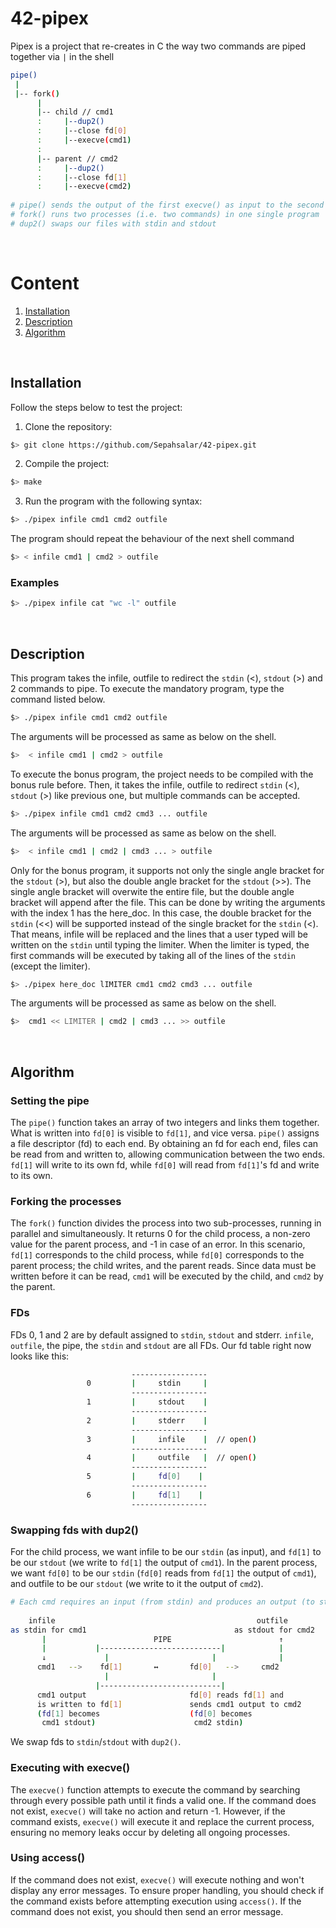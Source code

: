 # 42-pipex
Pipex is a project that re-creates in C the way two commands are piped together via `|` in the shell

```bash
pipe()
 |
 |-- fork()
      |
      |-- child // cmd1
      :     |--dup2()
      :     |--close fd[0]
      :     |--execve(cmd1)
      :
      |-- parent // cmd2
      :     |--dup2()
      :     |--close fd[1]
      :     |--execve(cmd2)
 
# pipe() sends the output of the first execve() as input to the second execve()
# fork() runs two processes (i.e. two commands) in one single program
# dup2() swaps our files with stdin and stdout
 ```

</br>

# Content

1. [Installation](#installation)
2. [Description](#description)
3. [Algorithm](#algorithm)

</br>

## Installation

Follow the steps below to test the project: 

1. Clone the repository:
```bash
$> git clone https://github.com/Sepahsalar/42-pipex.git
```
2. Compile the project:
```bash
$> make
```
3. Run the program with the following syntax:
```bash
$> ./pipex infile cmd1 cmd2 outfile
```
The program should repeat the behaviour of the next shell command
```bash
$> < infile cmd1 | cmd2 > outfile
```

### Examples
```bash
$> ./pipex infile cat "wc -l" outfile
```

</br>

## Description

This program takes the infile, outfile to redirect the `stdin` (<), `stdout` (>) and 2 commands to pipe. To execute the mandatory program, type the command listed below. 
```bash
$> ./pipex infile cmd1 cmd2 outfile
```
The arguments will be processed as same as below on the shell.
```bash
$>  < infile cmd1 | cmd2 > outfile
```
To execute the bonus program, the project needs to be compiled with the bonus rule before. Then, it takes the infile, outfile to redirect `stdin` (<), `stdout` (>) like previous one, but multiple commands can be accepted.
```bash
$> ./pipex infile cmd1 cmd2 cmd3 ... outfile
```
The arguments will be processed as same as below on the shell.
```bash
$>  < infile cmd1 | cmd2 | cmd3 ... > outfile
```
Only for the bonus program, it supports not only the single angle bracket for the `stdout` (>), but also the double angle bracket for the `stdout` (>>). The single angle bracket will overwite the entire file, but the double angle bracket will append after the file. This can be done by writing the arguments with the index 1 has the here_doc. In this case, the double bracket for the `stdin` (<<) will be supported instead of the single bracket for the `stdin` (<). That means, infile will be replaced and the lines that a user typed will be written on the `stdin` until typing the limiter. When the limiter is typed, the first commands will be executed by taking all of the lines of the `stdin` (except the limiter).
```bash
$> ./pipex here_doc lIMITER cmd1 cmd2 cmd3 ... outfile
```
The arguments will be processed as same as below on the shell.
```bash
$>  cmd1 << LIMITER | cmd2 | cmd3 ... >> outfile
```

</br>

## Algorithm

### Setting the pipe

The `pipe()` function takes an array of two integers and links them together. What is written into `fd[0]` is visible to `fd[1]`, and vice versa. `pipe()` assigns a file descriptor (fd) to each end. By obtaining an fd for each end, files can be read from and written to, allowing communication between the two ends. `fd[1]` will write to its own fd, while `fd[0]` will read from `fd[1]`'s fd and write to its own.



### Forking the processes

The `fork()` function divides the process into two sub-processes, running in parallel and simultaneously. It returns 0 for the child process, a non-zero value for the parent process, and -1 in case of an error. In this scenario, `fd[1]` corresponds to the child process, while `fd[0]` corresponds to the parent process; the child writes, and the parent reads. Since data must be written before it can be read, `cmd1` will be executed by the child, and `cmd2` by the parent. 



### FDs
 
FDs 0, 1 and 2 are by default assigned to `stdin`, `stdout` and stderr. `infile`, `outfile`, the pipe, the `stdin` and `stdout` are all FDs. Our fd table right now looks like this:
```bash
                           -----------------    
                 0         |     stdin     |  
                           -----------------    
                 1         |     stdout    |    
                           -----------------    
                 2         |     stderr    |  
                           -----------------
                 3         |     infile    |  // open()
                           -----------------
                 4         |     outfile   |  // open()
                           -----------------
                 5         |     fd[0]    | 
                           -----------------
                 6         |     fd[1]    |  
                           -----------------
```



### Swapping fds with dup2()

For the child process, we want infile to be our `stdin` (as input), and `fd[1]` to be our `stdout` (we write to `fd[1]` the output of `cmd1`). In the parent process, we want `fd[0]` to be our `stdin` (`fd[0]` reads from `fd[1]` the output of `cmd1`), and outfile to be our `stdout` (we write to it the output of `cmd2`).
```bash
# Each cmd requires an input (from stdin) and produces an output (to stdout).
   
    infile                                             outfile
as stdin for cmd1                                 as stdout for cmd2            
       |                        PIPE                        ↑
       |           |---------------------------|            |
       ↓             |                       |              |
      cmd1   -->    fd[1]       ↔       fd[0]   -->     cmd2           
                     |                       |
            	   |---------------------------|
      cmd1 output                       fd[0] reads fd[1] and
      is written to fd[1]               sends cmd1 output to cmd2
      (fd[1] becomes                    (fd[0] becomes 
       cmd1 stdout)                      cmd2 stdin)

```
We swap fds to `stdin`/`stdout` with `dup2()`.


### Executing with execve()

The `execve()` function attempts to execute the command by searching through every possible path until it finds a valid one. If the command does not exist, `execve()` will take no action and return -1. However, if the command exists, `execve()` will execute it and replace the current process, ensuring no memory leaks occur by deleting all ongoing processes.



### Using access()

If the command does not exist, `execve()` will execute nothing and won't display any error messages. To ensure proper handling, you should check if the command exists before attempting execution using `access()`. If the command does not exist, you should then send an error message.